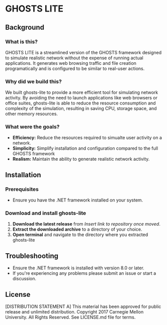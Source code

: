 # GHOSTS LITE

## Background

### What is this?
GHOSTS LITE is a streamlined version of the GHOSTS framework designed to simulate realistic 
network without the expense of running actual applications. It generates web browsing traffic 
and file creation programatically and is configured to be similar to real-user actions. 

### Why did we build this? 
We built ghosts-lite to provide a more efficient tool for simulating network activity. By 
avoiding the need to launch applications like web browsers or office suites, ghosts-lite is 
able to reduce the resource consumption and complexity of the simulation, resulting in saving 
CPU, storage space, and other memory resources.

### What were the goals?

- **Efficiency:** Reduce the resources required to simualte user activity on a network.
- **Simplicity:** Simplify installation and configuration compared to the full GHOSTS framework
- **Realism:** Maintain the ability to generate realistic network activity.

## Installation

### Prerequisites
- Ensure you have the .NET framework installed on your system.

### Download and install ghosts-lite

1. **Download the latest release** from *Insert link to repository once moved*.
2. **Extract the downloaded archive** to a directory of your choice.
3. **Open terminal** and navigate to the directory where you extracted ghosts-lite

## Troubleshooting

- Ensure the .NET framework is installed with version 8.0 or later.
- If you're experiencing any problems please submit an issue or start a discussion.

## License

[DISTRIBUTION STATEMENT A] This material has been approved for public release and unlimited distribution. 
Copyright 2017 Carnegie Mellon University. All Rights Reserved. See LICENSE.md file for terms.
